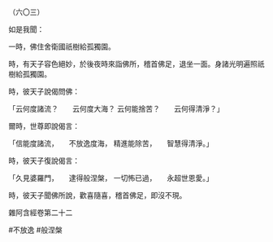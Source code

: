 （六〇三）

如是我聞：

一時，佛住舍衛國祇樹給孤獨園。

時，有天子容色絕妙，於後夜時來詣佛所，稽首佛足，退坐一面。身諸光明遍照祇樹給孤獨園。

時，彼天子說偈問佛：

「云何度諸流？　　云何度大海？
云何能捨苦？　　云何得清淨？」

爾時，世尊即說偈言：

「信能度諸流，　　不放逸度海，
精進能除苦，　　智慧得清淨。」

時，彼天子復說偈言：

「久見婆羅門，　　逮得般涅槃，
一切怖已過，　　永超世恩愛。」

時，彼天子聞佛所說，歡喜隨喜，稽首佛足，即沒不現。

雜阿含經卷第二十二



#不放逸
#般涅槃
